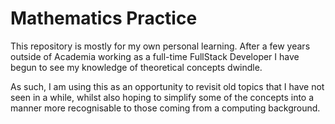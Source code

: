 # Mathematics Practice

This repository is mostly for my own personal learning.
After a few years outside of Academia working as a
full-time FullStack Developer I have begun to see
my knowledge of theoretical concepts dwindle.

As such, I am using this as an opportunity to revisit
old topics that I have not seen in a while, whilst also
hoping to simplify some of the concepts into a manner
more recognisable to those coming from a computing
background.